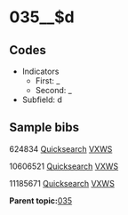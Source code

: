 # 035\_\_$d

## Codes

-   Indicators
    -   First: \_
    -   Second: \_
-   Subfield: d

## Sample bibs

624834 [Quicksearch](https://search.library.yale.edu/catalog/624834) [VXWS](http://prodorbis.library.yale.edu:7014/vxws/GetHoldingsService?bibId=624834)

10606521 [Quicksearch](https://search.library.yale.edu/catalog/10606521) [VXWS](http://prodorbis.library.yale.edu:7014/vxws/GetHoldingsService?bibId=10606521)

11185671 [Quicksearch](https://search.library.yale.edu/catalog/11185671) [VXWS](http://prodorbis.library.yale.edu:7014/vxws/GetHoldingsService?bibId=11185671)

**Parent topic:**[035](../../tags/035/035.md)


